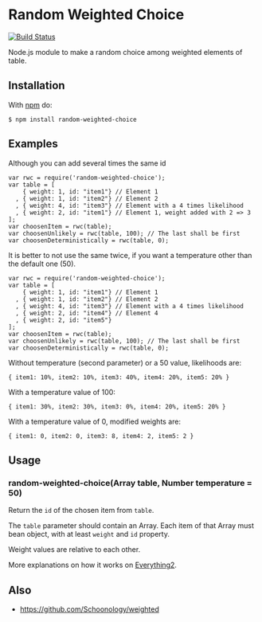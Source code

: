 # Random Weighted Choice

[![Build Status](https://secure.travis-ci.org/parmentf/random-weighted-choice.png?branch=master)](http://travis-ci.org/parmentf/random-weighted-choice)

Node.js module to make a random choice among weighted elements of table.

## Installation

With [npm](http://npmjs.org) do:

    $ npm install random-weighted-choice


## Examples

Although you can add several times the same id

    var rwc = require('random-weighted-choice');
    var table = [
        { weight: 1, id: "item1"} // Element 1
      , { weight: 1, id: "item2"} // Element 2
      , { weight: 4, id: "item3"} // Element with a 4 times likelihood
      , { weight: 2, id: "item1"} // Element 1, weight added with 2 => 3
    ];
    var choosenItem = rwc(table);
    var choosenUnlikely = rwc(table, 100); // The last shall be first
    var choosenDeterministically = rwc(table, 0);

It is better to not use the same twice, if you want a temperature other than
the default one (50).

    var rwc = require('random-weighted-choice');
    var table = [
        { weight: 1, id: "item1"} // Element 1
      , { weight: 1, id: "item2"} // Element 2
      , { weight: 4, id: "item3"} // Element with a 4 times likelihood
      , { weight: 2, id: "item4"} // Element 4
      , { weight: 2, id: "item5"}
    ];
    var choosenItem = rwc(table);
    var choosenUnlikely = rwc(table, 100); // The last shall be first
    var choosenDeterministically = rwc(table, 0);

Without temperature (second parameter) or a 50 value, likelihoods are:

    { item1: 10%, item2: 10%, item3: 40%, item4: 20%, item5: 20% }

With a temperature value of 100:

    { item1: 30%, item2: 30%, item3: 0%, item4: 20%, item5: 20% }

With a temperature value of 0, modified weights are:

    { item1: 0, item2: 0, item3: 8, item4: 2, item5: 2 }

## Usage

### random-weighted-choice(Array table, Number temperature = 50)

Return the ``id`` of the chosen item from ``table``.

The ``table`` parameter should contain an Array. Each item of that Array must
bean object, with at least ``weight`` and ``id`` property.

Weight values are relative to each other.

More explanations on how it works on [Everything2](http://everything2.com/title/Blackboard+temperature).

## Also

* https://github.com/Schoonology/weighted